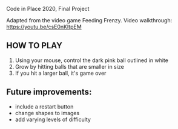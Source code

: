 Code in Place 2020, Final Project

Adapted from the video game Feeding Frenzy.
Video walkthrough: https://youtu.be/csE0nKltpEM

## HOW TO PLAY

1. Using your mouse, control the dark pink ball outlined in white
2. Grow by hitting balls that are smaller in size
3. If you hit a larger ball, it's game over

## Future improvements:

- include a restart button
- change shapes to images
- add varying levels of difficulty
